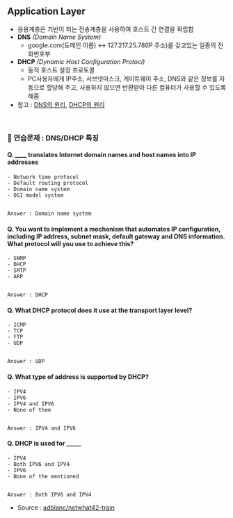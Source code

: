 ## Application Layer
- 응용계층은 기반이 되는 전송계층을 사용하여 호스트 간 연결을 확립함
- **DNS** *(Domain Name System)*
    - google.com(도메인 이름) ↔ 127.217.25.78(IP 주소)를 갖고있는 일종의 전화번호부
- **DHCP** *(Dynamic Host Configuration Protocl)*
    - 동적 호스트 설정 프로토콜
    - PC사용자에게 IP주소, 서브넷마스크, 게이트웨이 주소, DNS와 같은 정보를 자동으로 할당해 주고, 사용하지 않으면 반환받아 다른 컴퓨터가 사용할 수 있도록 해줌
- 참고 : [DNS의 원리](https://opentutorials.org/course/3276/20299), [DHCP의 원리](https://opentutorials.org/course/3265/20039)
<br>

### :speech_balloon: 연습문제 : DNS/DHCP 특징
#### Q. ____ translates Internet domain names and host names into IP addresses
    - Network time protocol
    - Default routing protocol
    - Domain name system
    - OSI model system


    Answer : Domain name system


#### Q. You want to implement a mechanism that automates IP configuration, including IP address, subnet mask, default gateway and DNS information. What protocol will you use to achieve this?
    - SNMP
    - DHCP
    - SMTP
    - ARP


    Answer : DHCP

#### Q. What DHCP protocol does it use at the transport layer level?
    - ICMP
    - TCP
    - FTP
    - UDP


    Answer : UDP

#### Q. What type of address is supported by DHCP?
    - IPV4
    - IPV6
    - IPV4 and IPV6
    - None of them


    Answer : IPV4 and IPV6


#### Q. DHCP is used for _____
    - IPV4
    - Both IPV6 and IPV4
    - IPV6
    - None of the mentioned


    Answer : Both IPV6 and IPV4


- Source : [adblanc/netwhat42-train](github.com/adblanc/netwhat42)
